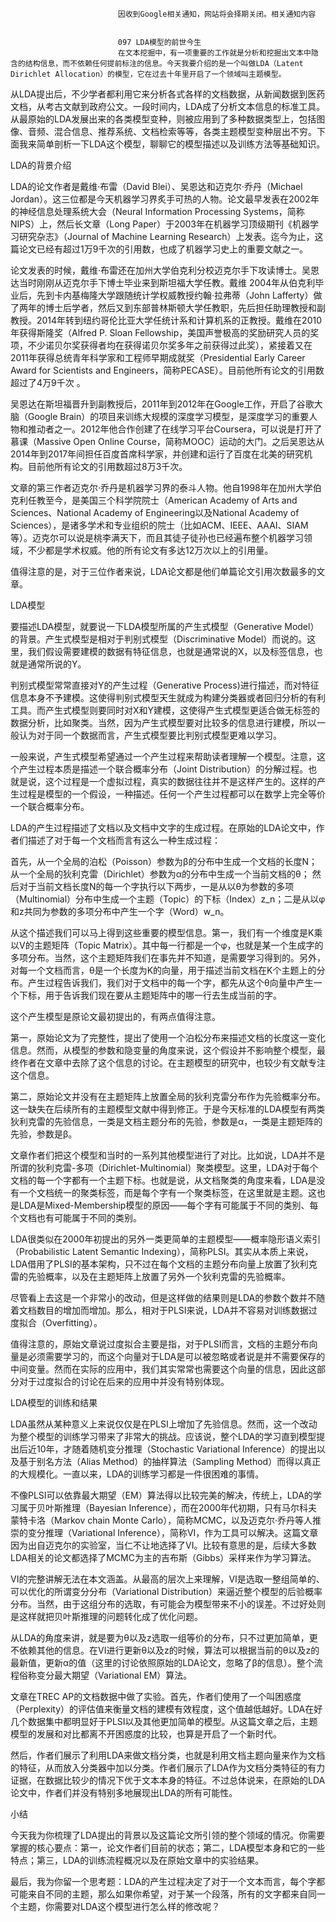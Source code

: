 
                            
                            因收到Google相关通知，网站将会择期关闭。相关通知内容
                            
                            
                            097 LDA模型的前世今生
                            在文本挖掘中，有一项重要的工作就是分析和挖掘出文本中隐含的结构信息，而不依赖任何提前标注的信息。今天我要介绍的是一个叫做LDA（Latent Dirichlet Allocation）的模型，它在过去十年里开启了一个领域叫主题模型。

从LDA提出后，不少学者都利用它来分析各式各样的文档数据，从新闻数据到医药文档，从考古文献到政府公文。一段时间内，LDA成了分析文本信息的标准工具。从最原始的LDA发展出来的各类模型变种，则被应用到了多种数据类型上，包括图像、音频、混合信息、推荐系统、文档检索等等，各类主题模型变种层出不穷。下面我来简单剖析一下LDA这个模型，聊聊它的模型描述以及训练方法等基础知识。

LDA的背景介绍

LDA的论文作者是戴维·布雷（David Blei）、吴恩达和迈克尔·乔丹（Michael Jordan）。这三位都是今天机器学习界炙手可热的人物。论文最早发表在2002年的神经信息处理系统大会（Neural Information Processing Systems，简称NIPS）上，然后长文章（Long Paper）于2003年在机器学习顶级期刊《机器学习研究杂志》（Journal of Machine Learning Research）上发表。迄今为止，这篇论文已经有超过1万9千次的引用数，也成了机器学习史上的重要文献之一。

论文发表的时候，戴维·布雷还在加州大学伯克利分校迈克尔手下攻读博士。吴恩达当时刚刚从迈克尔手下博士毕业来到斯坦福大学任教。戴维 2004年从伯克利毕业后，先到卡内基梅隆大学跟随统计学权威教授约翰·拉弗蒂（John Lafferty）做了两年的博士后学者，然后又到东部普林斯顿大学任教职，先后担任助理教授和副教授。2014年转到纽约哥伦比亚大学任统计系和计算机系的正教授。戴维在2010年获得斯隆奖（Alfred P. Sloan Fellowship，美国声誉极高的奖励研究人员的奖项，不少诺贝尔奖获得者均在获得诺贝尔奖多年之前获得过此奖），紧接着又在2011年获得总统青年科学家和工程师早期成就奖（Presidential Early Career Award for Scientists and Engineers，简称PECASE）。目前他所有论文的引用数超过了4万9千次 。

吴恩达在斯坦福晋升到副教授后，2011年到2012年在Google工作，开启了谷歌大脑（Google Brain）的项目来训练大规模的深度学习模型，是深度学习的重要人物和推动者之一。2012年他合作创建了在线学习平台Coursera，可以说是打开了慕课（Massive Open Online Course，简称MOOC）运动的大门。之后吴恩达从2014年到2017年间担任百度首席科学家，并创建和运行了百度在北美的研究机构。目前他所有论文的引用数超过8万3千次。

文章的第三作者迈克尔·乔丹是机器学习界的泰斗人物。他自1998年在加州大学伯克利任教至今，是美国三个科学院院士（American Academy of Arts and Sciences、National Academy of Engineering以及National Academy of Sciences），是诸多学术和专业组织的院士（比如ACM、IEEE、AAAI、SIAM等）。迈克尔可以说是桃李满天下，而且其徒子徒孙也已经遍布整个机器学习领域，不少都是学术权威。他的所有论文有多达12万次以上的引用量。

值得注意的是，对于三位作者来说，LDA论文都是他们单篇论文引用次数最多的文章。

LDA模型

要描述LDA模型，就要说一下LDA模型所属的产生式模型（Generative Model）的背景。产生式模型是相对于判别式模型（Discriminative Model）而说的。这里，我们假设需要建模的数据有特征信息，也就是通常说的X，以及标签信息，也就是通常所说的Y。

判别式模型常常直接对Y的产生过程（Generative Process)进行描述，而对特征信息本身不予建模。这使得判别式模型天生就成为构建分类器或者回归分析的有利工具。而产生式模型则要同时对X和Y建模，这使得产生式模型更适合做无标签的数据分析，比如聚类。当然，因为产生式模型要对比较多的信息进行建模，所以一般认为对于同一个数据而言，产生式模型要比判别式模型更难以学习。

一般来说，产生式模型希望通过一个产生过程来帮助读者理解一个模型。注意，这个产生过程本质是描述一个联合概率分布（Joint Distribution）的分解过程。也就是说，这个过程是一个虚拟过程，真实的数据往往并不是这样产生的。这样的产生过程是模型的一个假设，一种描述。任何一个产生过程都可以在数学上完全等价一个联合概率分布。

LDA的产生过程描述了文档以及文档中文字的生成过程。在原始的LDA论文中，作者们描述了对于每一个文档而言有这么一种生成过程：


首先，从一个全局的泊松（Poisson）参数为β的分布中生成一个文档的长度N；
从一个全局的狄利克雷（Dirichlet）参数为α的分布中生成一个当前文档的θ；
然后对于当前文档长度N的每一个字执行以下两步，一是从以θ为参数的多项（Multinomial）分布中生成一个主题（Topic）的下标（Index）z_n；二是从以φ和z共同为参数的多项分布中产生一个字（Word）w_n。




从这个描述我们可以马上得到这些重要的模型信息。第一，我们有一个维度是K乘以V的主题矩阵（Topic Matrix）。其中每一行都是一个φ，也就是某一个生成字的多项分布。当然，这个主题矩阵我们在事先并不知道，是需要学习得到的。另外，对每一个文档而言，θ是一个长度为K的向量，用于描述当前文档在K个主题上的分布。产生过程告诉我们，我们对于文档中的每一个字，都先从这个θ向量中产生一个下标，用于告诉我们现在要从主题矩阵中的哪一行去生成当前的字。

这个产生模型是原论文最初提出的，有两点值得注意。

第一，原始论文为了完整性，提出了使用一个泊松分布来描述文档的长度这一变化信息。然而，从模型的参数和隐变量的角度来说，这个假设并不影响整个模型，最终作者在文章中去除了这个信息的讨论。在主题模型的研究中，也较少有文献专注这个信息。

第二，原始论文并没有在主题矩阵上放置全局的狄利克雷分布作为先验概率分布。这一缺失在后续所有的主题模型文献中得到修正。于是今天标准的LDA模型有两类狄利克雷的先验信息，一类是文档主题分布的先验，参数是α，一类是主题矩阵的先验，参数是β。

文章作者们把这个模型和当时的一系列其他模型进行了对比。比如说，LDA并不是所谓的狄利克雷-多项（Dirichlet-Multinomial）聚类模型。这里，LDA对于每个文档的每一个字都有一个主题下标。也就是说，从文档聚类的角度来看，LDA是没有一个文档统一的聚类标签，而是每个字有一个聚类标签，在这里就是主题。这也是LDA是Mixed-Membership模型的原因——每个字有可能属于不同的类别、每个文档也有可能属于不同的类别。

LDA很类似在2000年初提出的另外一类更简单的主题模型——概率隐形语义索引（Probabilistic Latent Semantic Indexing），简称PLSI。其实从本质上来说，LDA借用了PLSI的基本架构，只不过在每个文档的主题分布向量上放置了狄利克雷的先验概率，以及在主题矩阵上放置了另外一个狄利克雷的先验概率。

尽管看上去这是一个非常小的改动，但是这样做的结果则是LDA的参数个数并不随着文档数目的增加而增加。那么，相对于PLSI来说，LDA并不容易对训练数据过度拟合（Overfitting）。

值得注意的，原始文章说过度拟合主要是指，对于PLSI而言，文档的主题分布向量是必须需要学习的，而这个向量对于LDA是可以被忽略或者说是并不需要保存的中间变量。然而在实际的应用中，我们其实常常也需要这个向量的信息，因此这部分对于过度拟合的讨论在后来的应用中并没有特别体现。

LDA模型的训练和结果

LDA虽然从某种意义上来说仅仅是在PLSI上增加了先验信息。然而，这一个改动为整个模型的训练学习带来了非常大的挑战。应该说，整个LDA的学习直到模型提出后近10年，才随着随机变分推理（Stochastic Variational Inference）的提出以及基于别名方法（Alias Method）的抽样算法（Sampling Method）而得以真正的大规模化。一直以来，LDA的训练学习都是一件很困难的事情。

不像PLSI可以依靠最大期望（EM）算法得以比较完美的解决，传统上，LDA的学习属于贝叶斯推理（Bayesian Inference），而在2000年代初期，只有马尔科夫蒙特卡洛（Markov chain Monte Carlo），简称MCMC，以及迈克尔·乔丹等人推崇的变分推理（Variational Inference），简称VI，作为工具可以解决。这篇文章因为出自迈克尔的实验室，当仁不让地选择了VI。比较有意思的是，后续大多数LDA相关的论文都选择了MCMC为主的吉布斯（Gibbs）采样来作为学习算法。

VI的完整讲解无法在本文涵盖。从最高的层次上来理解，VI是选取一整组简单的、可以优化的所谓变分分布（Variational Distribution）来逼近整个模型的后验概率分布。当然，由于这组分布的选取，有可能会为模型带来不小的误差。不过好处则是这样就把贝叶斯推理的问题转化成了优化问题。

从LDA的角度来讲，就是要为θ以及z选取一组等价的分布，只不过更加简单，更不依赖其他的信息。在VI进行更新θ以及z的时候，算法可以根据当前的θ以及z的最新值，更新α的值（这里的讨论依照原始的LDA论文，忽略了β的信息）。整个流程俗称变分最大期望（Variational EM）算法。

文章在TREC AP的文档数据中做了实验。首先，作者们使用了一个叫困惑度（Perplexity）的评估值来衡量文档的建模有效程度，这个值越低越好。LDA在好几个数据集中都明显好于PLSI以及其他更加简单的模型。从这篇文章之后，主题模型的发展和对比都离不开困惑度的比较，也算是开启了一个新时代。

然后，作者们展示了利用LDA来做文档分类，也就是利用文档主题向量来作为文档的特征，从而放入分类器中加以分类。作者们展示了LDA作为文档分类特征的有力证据，在数据比较少的情况下优于文本本身的特征。不过总体说来，在原始的LDA论文中，作者们并没有特别多地展现出LDA的所有可能性。

小结

今天我为你梳理了LDA提出的背景以及这篇论文所引领的整个领域的情况。你需要掌握的核心要点：第一，论文作者们目前的状态；第二，LDA模型本身和它的一些特点；第三，LDA的训练流程概况以及在原始文章中的实验结果。

最后，我为你留一个思考题：LDA的产生过程决定了对于一个文本而言，每个字都可能来自不同的主题，那么如果你希望，对于某一个段落，所有的文字都来自同一个主题，你需要对LDA这个模型进行怎么样的修改呢？

                        
                        
                            